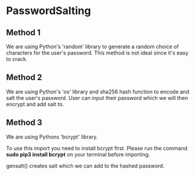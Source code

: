 # PasswordSalting

## Method 1

We are using Python's 'random' library to generate a random choice of characters for the user's password. This method is not ideal since it's easy to crack.

## Method 2

We are using Python's 'os' library and sha256 hash function to encode and salt the user's password. User can input their password which we will then encrypt and add salt to.

## Method 3

We are using Pythons 'bcrypt' library.

To use this import you need to install bcrypt first. Please run the command **sudo pip3 install bcrypt** on your terminal before importing.

gensalt() creates salt which we can add to the hashed password.
